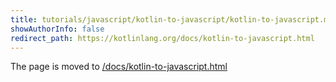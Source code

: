 ```yaml
---
title: tutorials/javascript/kotlin-to-javascript/kotlin-to-javascript.md
showAuthorInfo: false
redirect_path: https://kotlinlang.org/docs/kotlin-to-javascript.html
---
```


The page is moved to [/docs/kotlin-to-javascript.html](/docs/kotlin-to-javascript.html)
